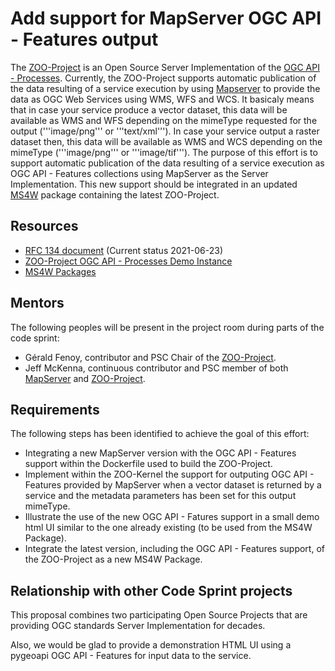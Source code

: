 # Add support for MapServer OGC API - Features output

The [ZOO-Project](http://zoo-project.org) is an Open Source Server Implementation of the [OGC API - Processes](https://ogcapi.ogc.org/processes/).
Currently, the ZOO-Project supports automatic publication of the data resulting of a service execution by using [Mapserver](http://mapserver.org) to provide the data as OGC Web Services using WMS, WFS and WCS.
It basicaly means that in case your service produce a vector dataset, this data will be available as WMS and WFS depending on the mimeType requested for the output ('''image/png''' or '''text/xml'''). In case your service output a raster dataset then, this data will be available as WMS and WCS depending on the mimeType ('''image/png''' or '''image/tif''').
The purpose of this effort is to support automatic publication of the data resulting of a service execution as OGC API - Features collections using MapServer as the Server Implementation.
This new support should be integrated in an updated [MS4W](https://ms4w.com/) package containing the latest ZOO-Project.

## Resources

* [RFC 134 document](https://mapserver.org/development/rfc/ms-rfc-134.html) (Current status 2021-06-23)
* [ZOO-Project OGC API - Processes Demo Instance](https://zooprojectdemo.azurewebsites.net/ogc-api/)
* [MS4W Packages](https://ms4w.com/download.html)


## Mentors

The following peoples will be present in the project room during parts of the code sprint:

* Gérald Fenoy, contributor and PSC Chair of the [ZOO-Project](http://zoo-project.org).
* Jeff McKenna, continuous contributor and PSC member of both [MapServer](http://mapserver.org) and [ZOO-Project](http://zoo-project.org).


## Requirements

The following steps has been identified to achieve the goal of this effort:

* Integrating a new MapServer version with the OGC API - Features support within the Dockerfile used to build the ZOO-Project.
* Implement within the ZOO-Kernel the support for outputing OGC API - Features provided by MapServer when a vector dataset is returned by a service and the metadata parameters has been set for this output mimeType.
* Illustrate the use of the new OGC API - Fatures support in a small demo html UI similar to the one already existing (to be used from the MS4W Package).
* Integrate the latest version, including the OGC API - Features support, of the ZOO-Project as a new MS4W Package.


## Relationship with other Code Sprint projects

This proposal combines two participating Open Source Projects that are providing OGC standards Server Implementation for decades.

Also, we would be glad to provide a demonstration HTML UI using a pygeoapi OGC API - Features for input data to the service.

